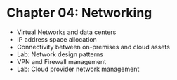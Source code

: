 # Chapter 04: Networking

* Virtual Networks and data centers
* IP address space allocation
* Connectivity between on-premises and cloud assets
* Lab: Network design patterns
* VPN and Firewall management
* Lab: Cloud provider network management